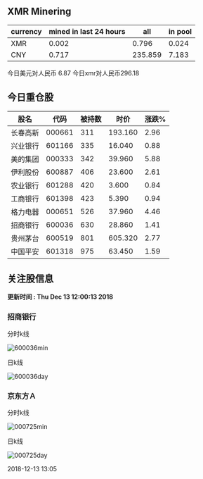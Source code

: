 ## XMR Minering

|currency|mined in last 24 hours|all|in pool|
|---|---|---|---|
|XMR|0.002|0.796|0.024|
|CNY|0.717|235.859|7.183|

今日美元对人民币 6.87	今日xmr对人民币296.18


## 今日重仓股 

|股名|代码|被持数|时价|涨跌%|
|---|---|---|---|---|
|长春高新|000661|311|193.160|2.96|
|兴业银行|601166|335|16.040|0.88|
|美的集团|000333|342|39.960|5.88|
|伊利股份|600887|406|23.600|2.61|
|农业银行|601288|420|3.600|0.84|
|工商银行|601398|423|5.390|0.94|
|格力电器|000651|526|37.960|4.46|
|招商银行|600036|630|28.860|1.41|
|贵州茅台|600519|801|605.320|2.77|
|中国平安|601318|975|63.450|1.59|

## 关注股信息
**更新时间 : Thu Dec 13 12:00:13 2018**
### 招商银行 
分时k线

![600036min](http://image.sinajs.cn/newchart/min/n/sh600036.gif)

日k线

![600036day](http://image.sinajs.cn/newchart/daily/n/sh600036.gif)

### 京东方Ａ 
分时k线

![000725min](http://image.sinajs.cn/newchart/min/n/sz000725.gif)

日k线

![000725day](http://image.sinajs.cn/newchart/daily/n/sz000725.gif)

2018-12-13 13:05